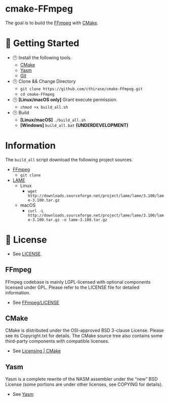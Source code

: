 ﻿cmake-FFmpeg
=============

The goal is to build the [FFmpeg](https://github.com/FFmpeg/FFmpeg) with [CMake](https://cmake.org).

# 📃 Getting Started
- 🕐 Install the following tools.
    - [CMake](https://cmake.org/)
    - [Yasm](https://yasm.tortall.net)
    - [Git](https://git-scm.com)
- 🕑 Clone && Change Directory
    - `git clone https://github.com/cthirase/cmake-FFmpeg.git`
    - `cd cmake-FFmpeg`
- 🕒 **[Linux/macOS only]** Grant execute permission.
    - `chmod +x build_all.sh`
- 🕓 Build
    - **[Linux/macOS]** `./build_all.sh`
    - **[Windows]** `build_all.bat` **(UNDERDEVELOPMENT)**

# Information
The `build_all` script download the following project sources.
- [FFmpeg](https://github.com/FFmpeg/FFmpeg)
    - `git clone `
- [LAME](http://lame.sourceforge.net/download.php)
    - Linux
        - `wget http://downloads.sourceforge.net/project/lame/lame/3.100/lame-3.100.tar.gz`
    - macOS
        - `curl -L http://downloads.sourceforge.net/project/lame/lame/3.100/lame-3.100.tar.gz -o lame-3.100.tar.gz`

# 📃 License
- See [LICENSE](LICENSE).

## FFmpeg
FFmpeg codebase is mainly LGPL-licensed with optional components licensed under GPL. Please refer to the LICENSE file for detailed information.
- See [FFmpeg/LICENSE](https://github.com/FFmpeg/FFmpeg/blob/master/LICENSE.md)

## CMake
CMake is distributed under the OSI-approved BSD 3-clause License.  Please see its Copyright.txt for details. The CMake source tree also contains some third-party components with compatible licenses.
- See [Licensing | CMake](https://cmake.org/licensing/)

## Yasm
Yasm is a complete rewrite of the NASM assembler under the “new” BSD License (some portions are under other licenses, see COPYING for details).
- See [Yasm](https://yasm.tortall.net)
